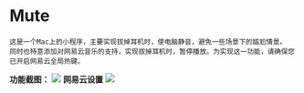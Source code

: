 # Mute
    这是一个Mac上的小程序，主要实现拔掉耳机时，使电脑静音，避免一些场景下的尴尬情景。
    同时也特意添加对网易云音乐的支持，实现拔掉耳机时，暂停播放。为实现这一功能，请确保您已开启网易云全局热键。
**功能截图：**
![](https://github.com/w1874/Mute/blob/master/%E7%B4%A0%E6%9D%90/Jietu20170819-212920%402x.jpg)
**网易云设置**
![](https://github.com/w1874/Mute/blob/master/%E7%B4%A0%E6%9D%90/Jietu20170819-213046.jpg)

